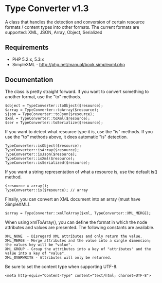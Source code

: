 # Type Converter v1.3 #

A class that handles the detection and conversion of certain resource formats / content types into other formats.
The current formats are supported: XML, JSON, Array, Object, Serialized

## Requirements ##

* PHP 5.2.x, 5.3.x
* SimpleXML - http://php.net/manual/book.simplexml.php

## Documentation ##

The class is pretty straight forward. If you want to convert something to another format, use the "to" methods.

	$object = TypeConverter::toObject($resource);
	$array = TypeConverter::toArray($resource);
	$json = TypeConverter::toJson($resource);
	$xml = TypeConverter::toXml($resource);
	$ser = TypeConverter::toSerialize($resource);

If you want to detect what resource type it is, use the "is" methods.
If you use the "to" methods above, it does automatic "is" detection.

	TypeConverter::isObject($resource);
	TypeConverter::isArray($resource);
	TypeConverter::isJson($resource);
	TypeConverter::isXml($resource);
	TypeConverter::isSerialized($resource);

If you want a string representation of what a resource is, use the default is() method.

	$resource = array();
	TypeConverter::is($resource); // array

Finally, you can convert an XML document into an array (must have SimpleXML).

	$array = TypeConverter::xmlToArray($xml, TypeConverter::XML_MERGE);

When using xmlToArray(), you can define the format in which the node attributes and values are presented. The following constants are available.

	XML_NONE  - Disregard XML attributes and only return the value.
	XML_MERGE - Merge attributes and the value into a single dimension; the values key will be "value".
	XML_GROUP - Group the attributes into a key of "attributes" and the value into a key of "value".
	XML_OVERWRITE - Attributes will only be returned.

Be sure to set the content type when supporting UTF-8.

	<meta http-equiv="Content-Type" content="text/html; charset=UTF-8">

